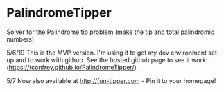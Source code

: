 # PalindromeTipper
Solver for the Palindrome tip problem (make the tip and total palindromic numbers)

5/6/19
This is the MVP version. I'm using it to get my dev environment set up and to work with github. See the hosted github page to see it work: (https://tconfrey.github.io/PalindromeTipper/) .

5/7
Now also available at http://fun-tipper.com - Pin it to your homepage!